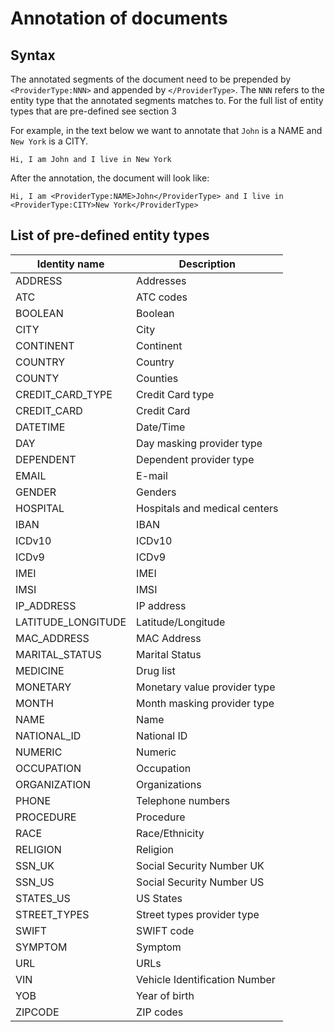 # Annotation of documents


## Syntax

The annotated segments of the document need to be prepended by `<ProviderType:NNN>` and appended by `</ProviderType>`. The `NNN` refers to the entity type that the annotated segments matches to. For the full list of entity types that are pre-defined see section 3

For example, in the text below we want to annotate that `John` is a NAME and `New York` is a CITY.

```
Hi, I am John and I live in New York
```

After the annotation, the document will look like:

```
Hi, I am <ProviderType:NAME>John</ProviderType> and I live in <ProviderType:CITY>New York</ProviderType>
```


## List of pre-defined entity types

| Identity name      | Description                   |
|--------------------|-------------------------------|
| ADDRESS            | Addresses                     |
| ATC                | ATC codes                     |
| BOOLEAN            | Boolean                       |
| CITY               | City                          |
| CONTINENT          | Continent                     |
| COUNTRY            | Country                       |
| COUNTY             | Counties                      |
| CREDIT\_CARD\_TYPE | Credit Card type              |
| CREDIT\_CARD       | Credit Card                   |
| DATETIME           | Date/Time                     |
| DAY                | Day masking provider type     |
| DEPENDENT          | Dependent provider type       |
| EMAIL              | E-mail                        |
| GENDER             | Genders                       |
| HOSPITAL           | Hospitals and medical centers |
| IBAN               | IBAN                          |
| ICDv10             | ICDv10                        |
| ICDv9              | ICDv9                         |
| IMEI               | IMEI                          |
| IMSI               | IMSI                          |
| IP_ADDRESS         | IP address                    |
| LATITUDE_LONGITUDE | Latitude/Longitude            |
| MAC_ADDRESS        | MAC Address                   |
| MARITAL_STATUS     | Marital Status                |
| MEDICINE           | Drug list                     |
| MONETARY           | Monetary value provider type  |
| MONTH              | Month masking provider type   |
| NAME               | Name                          |
| NATIONAL_ID        | National ID                   |
| NUMERIC            | Numeric                       |
| OCCUPATION         | Occupation                    |
| ORGANIZATION       | Organizations                 |
| PHONE              | Telephone numbers             |
| PROCEDURE          | Procedure                     |
| RACE               | Race/Ethnicity                |
| RELIGION           | Religion                      |
| SSN_UK             | Social Security Number UK     |
| SSN_US             | Social Security Number US     |
| STATES_US          | US States                     |
| STREET_TYPES       | Street types provider type    |
| SWIFT              | SWIFT code                    |
| SYMPTOM            | Symptom                       |
| URL                | URLs                          |
| VIN                | Vehicle Identification Number |
| YOB                | Year of birth                 |
| ZIPCODE            | ZIP codes                     |
